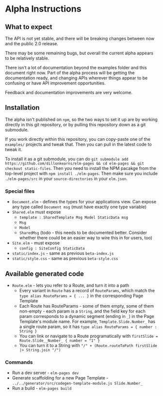 # Alpha Instructions

## What to expect

The API is not yet stable, and there will be breaking changes between now and the public 2.0 release.

There may be some remaining bugs, but overall the current alpha appears to be relatively stable.

There isn't a lot of documentation beyond the examples folder and this document right now. Part of the alpha process will be
getting the documentation ready, and changing APIs wherever things appear to be confusing or have API improvement opportunities.

Feedback and documentation improvements are very welcome.

## Installation

The alpha isn't published on `npm`, so the two ways to set it up are by working directly in this git repository, or by pulling this repository down
as a git submodule.

If you work directly within this repository, you can copy-paste one of the `examples/` projects and tweak that. Then you can pull in the latest code to tweak it.

To install it as a git submodule, you can do `git submodule add https://github.com/dillonkearns/elm-pages && cd elm-pages && git checkout static-files`.
Then you need to install the NPM pacakge from the top-level project with `npm install ./elm-pages`. Then make sure you include `./elm-pages/src` in your `source-directories` in your `elm.json`.

### Special files

- `Document.elm` - defines the types for your applications view. Can expose any type called `Document msg` (must have exactly one type variable)
- `Shared.elm` must expose
  - `template : SharedTemplate Msg Model StaticData msg`
  - `Msg`
  - `Model`
  - `SharedMsg` (todo - this needs to be documented better. Consider whether there could be an easier way to wire this in for users, too)
- `Site.elm` - must expose
  - `config : SiteConfig StaticData`
- `static/index.js` - same as previous `beta-index.js`
- `static/style.css` - same as previous `beta-style.css`

## Available generated code

- `Route.elm` - lets you refer to a Route, and turn it into a path
  - Every variant in `Route` has a record of `RouteParams`, which match the `type alias RouteParams = { ... }` in the corresponding Page Template
  - Each Route has RouteParams - some of them empty, some of them non-empty - each param is a `String`, and the field key for each param corresponds to a dynamic segment (ending in `_`) in the Page Template's module name. For example, `Template.Slide.Number_` has a single route param, so it has `type alias RouteParams = { number : String }`
  - You can link or navigate to a Route programatically with `firstSlide = Route.Slide__Number_ { number = "1" }`
  - You can turn it to a String with `"/" + (Route.routeToPath firstSlide |> String.join "/")`

### Commands

- Run a dev server - `elm-pages dev`
- Generate scaffolding for a new Page Template - `../../generator/src/codegen-template-module.js Slide.Number_`
- Run a build - `elm-pages build`
